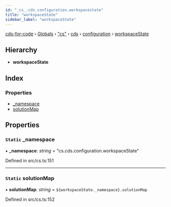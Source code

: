 ```yaml
---
id: "_cs_.cds.configuration.workspacestate"
title: "workspaceState"
sidebar_label: "workspaceState"
---
```


[cds-for-code](../index.md) › [Globals](../globals.md) › ["cs"](../modules/_cs_.md) › [cds](../modules/_cs_.cds.md) › [configuration](../modules/_cs_.cds.configuration.md) › [workspaceState](_cs_.cds.configuration.workspacestate.md)

## Hierarchy

* **workspaceState**

## Index

### Properties

* [_namespace](_cs_.cds.configuration.workspacestate.md#static-_namespace)
* [solutionMap](_cs_.cds.configuration.workspacestate.md#static-solutionmap)

## Properties

### `Static` _namespace

▪ **_namespace**: *string* = "cs.cds.configuration.workspaceState"

Defined in src/cs.ts:151

___

### `Static` solutionMap

▪ **solutionMap**: *string* = `${workspaceState._namespace}.solutionMap`

Defined in src/cs.ts:152
